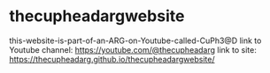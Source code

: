 # thecupheadargwebsite
this-website-is-part-of-an-ARG-on-Youtube-called-CuPh3@D
link to Youtube channel: https://youtube.com/@thecupheadarg
link to site: https://thecupheadarg.github.io/thecupheadargwebsite/
